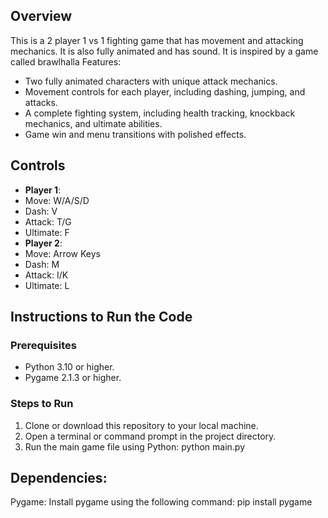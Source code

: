 ## Overview
This is a 2 player 1 vs 1 fighting game that has movement and attacking mechanics. It is also fully animated and has sound. It is inspired by a game called brawlhalla
Features:
- Two fully animated characters with unique attack mechanics.  
- Movement controls for each player, including dashing, jumping, and attacks.  
- A complete fighting system, including health tracking, knockback mechanics, and ultimate abilities.  
- Game win and menu transitions with polished effects.
## Controls
- **Player 1**:
- Move: W/A/S/D
- Dash: V
- Attack: T/G
- Ultimate: F
- **Player 2**:
- Move: Arrow Keys
- Dash: M
- Attack: I/K
- Ultimate: L
  
## Instructions to Run the Code  

### Prerequisites  
- Python 3.10 or higher.  
- Pygame 2.1.3 or higher.  

### Steps to Run  
1. Clone or download this repository to your local machine.
2. Open a terminal or command prompt in the project directory.  
3. Run the main game file using Python:
   python main.py

## Dependencies:
Pygame: 
Install pygame using the following command: 
pip install pygame

